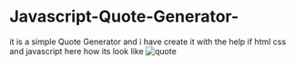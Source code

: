 # Javascript-Quote-Generator-
it is a simple Quote Generator and i have create it with the help if html css and javascript 
here how its look like
![quote](https://github.com/DilbaghToor/Javascript-Quote-Generator-/assets/129930782/135f7f15-6a7e-46b5-9bd0-da6179a308e3)
